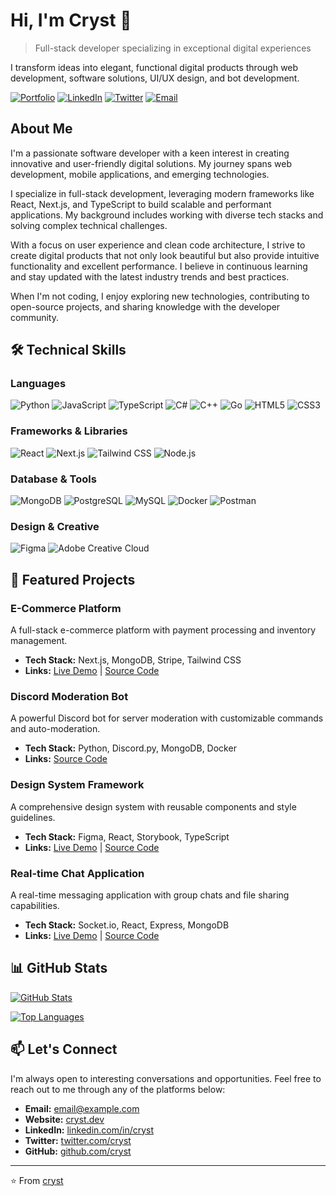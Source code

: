 # Hi, I'm Cryst 👋

> Full-stack developer specializing in exceptional digital experiences

I transform ideas into elegant, functional digital products through web development, software solutions, UI/UX design, and bot development.

[![Portfolio](https://img.shields.io/badge/Portfolio-5340ff?style=for-the-badge&logo=Google-chrome&logoColor=white)](https://cryst.dev)
[![LinkedIn](https://img.shields.io/badge/LinkedIn-0077B5?style=for-the-badge&logo=linkedin&logoColor=white)](https://linkedin.com/in/cryst)
[![Twitter](https://img.shields.io/badge/Twitter-1DA1F2?style=for-the-badge&logo=twitter&logoColor=white)](https://twitter.com/cryst)
[![Email](https://img.shields.io/badge/Email-D14836?style=for-the-badge&logo=gmail&logoColor=white)](mailto:email@example.com)

## About Me

I'm a passionate software developer with a keen interest in creating innovative and user-friendly digital solutions. My journey spans web development, mobile applications, and emerging technologies.

I specialize in full-stack development, leveraging modern frameworks like React, Next.js, and TypeScript to build scalable and performant applications. My background includes working with diverse tech stacks and solving complex technical challenges.

With a focus on user experience and clean code architecture, I strive to create digital products that not only look beautiful but also provide intuitive functionality and excellent performance. I believe in continuous learning and stay updated with the latest industry trends and best practices.

When I'm not coding, I enjoy exploring new technologies, contributing to open-source projects, and sharing knowledge with the developer community.

## 🛠️ Technical Skills

### Languages
![Python](https://img.shields.io/badge/Python-3776AB?style=flat-square&logo=python&logoColor=white)
![JavaScript](https://img.shields.io/badge/JavaScript-F7DF1E?style=flat-square&logo=javascript&logoColor=black)
![TypeScript](https://img.shields.io/badge/TypeScript-3178C6?style=flat-square&logo=typescript&logoColor=white)
![C#](https://img.shields.io/badge/C%23-512BD4?style=flat-square&logo=c-sharp&logoColor=white)
![C++](https://img.shields.io/badge/C++-00599C?style=flat-square&logo=c%2B%2B&logoColor=white)
![Go](https://img.shields.io/badge/Go-00ADD8?style=flat-square&logo=go&logoColor=white)
![HTML5](https://img.shields.io/badge/HTML5-E34F26?style=flat-square&logo=html5&logoColor=white)
![CSS3](https://img.shields.io/badge/CSS3-1572B6?style=flat-square&logo=css3&logoColor=white)

### Frameworks & Libraries
![React](https://img.shields.io/badge/React-61DAFB?style=flat-square&logo=react&logoColor=black)
![Next.js](https://img.shields.io/badge/Next.js-000000?style=flat-square&logo=next.js&logoColor=white)
![Tailwind CSS](https://img.shields.io/badge/Tailwind_CSS-38B2AC?style=flat-square&logo=tailwind-css&logoColor=white)
![Node.js](https://img.shields.io/badge/Node.js-339933?style=flat-square&logo=node.js&logoColor=white)

### Database & Tools
![MongoDB](https://img.shields.io/badge/MongoDB-47A248?style=flat-square&logo=mongodb&logoColor=white)
![PostgreSQL](https://img.shields.io/badge/PostgreSQL-336791?style=flat-square&logo=postgresql&logoColor=white)
![MySQL](https://img.shields.io/badge/MySQL-4479A1?style=flat-square&logo=mysql&logoColor=white)
![Docker](https://img.shields.io/badge/Docker-2496ED?style=flat-square&logo=docker&logoColor=white)
![Postman](https://img.shields.io/badge/Postman-FF6C37?style=flat-square&logo=postman&logoColor=white)

### Design & Creative
![Figma](https://img.shields.io/badge/Figma-F24E1E?style=flat-square&logo=figma&logoColor=white)
![Adobe Creative Cloud](https://img.shields.io/badge/Adobe_CC-DA1F26?style=flat-square&logo=adobe-creative-cloud&logoColor=white)

## 📌 Featured Projects

### E-Commerce Platform
A full-stack e-commerce platform with payment processing and inventory management.
- **Tech Stack:** Next.js, MongoDB, Stripe, Tailwind CSS
- **Links:** [Live Demo](https://ecommerce-demo.cryst.dev) | [Source Code](https://github.com/cryst/ecommerce-platform)

### Discord Moderation Bot
A powerful Discord bot for server moderation with customizable commands and auto-moderation.
- **Tech Stack:** Python, Discord.py, MongoDB, Docker
- **Links:** [Source Code](https://github.com/cryst/discord-mod-bot)

### Design System Framework
A comprehensive design system with reusable components and style guidelines.
- **Tech Stack:** Figma, React, Storybook, TypeScript
- **Links:** [Live Demo](https://design-system.cryst.dev) | [Source Code](https://github.com/cryst/design-system)

### Real-time Chat Application
A real-time messaging application with group chats and file sharing capabilities.
- **Tech Stack:** Socket.io, React, Express, MongoDB
- **Links:** [Live Demo](https://chat-app.cryst.dev) | [Source Code](https://github.com/cryst/real-time-chat)

## 📊 GitHub Stats

[![GitHub Stats](https://github-readme-stats.vercel.app/api?username=cryst&show_icons=true&theme=tokyonight&count_private=true&hide_border=true)](https://github.com/cryst)

[![Top Languages](https://github-readme-stats.vercel.app/api/top-langs/?username=cryst&layout=compact&theme=tokyonight&hide_border=true)](https://github.com/cryst)

## 📫 Let's Connect

I'm always open to interesting conversations and opportunities. Feel free to reach out to me through any of the platforms below:

- **Email:** [email@example.com](mailto:email@example.com)
- **Website:** [cryst.dev](https://cryst.dev)
- **LinkedIn:** [linkedin.com/in/cryst](https://linkedin.com/in/cryst)
- **Twitter:** [twitter.com/cryst](https://twitter.com/cryst)
- **GitHub:** [github.com/cryst](https://github.com/cryst)

---

⭐️ From [cryst](https://github.com/cryst)
